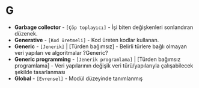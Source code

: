 # **G**

* **Garbage collector** - `[Çöp toplayıcı]` - İşi biten değişkenleri sonlandıran düzenek.
* **Generative** - `[Kod üretmeli]` - Kod üreten kodlar kullanan.
* **Generic** - `[Jenerik]` | [Türden bağımsız] - Belirli türlere bağlı olmayan veri yapıları ve algoritmalar ?Generic?
* **Generic programming** - `[Jenerik programlama]` | [Türden bağımsız programlama] - Veri yapılarının değişik veri türü/yapılarıyla çalışabilecek şekilde tasarlanması 
* **Global** - `[Evrensel]` - Modül düzeyinde tanımlanmış
